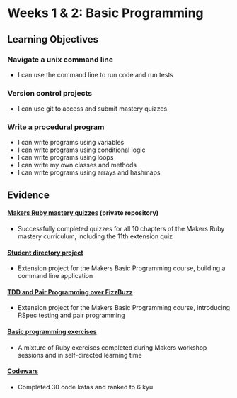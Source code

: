 # Weeks 1 & 2: Basic Programming #
Learning Objectives
-------------------
### Navigate a unix command line ###
* I can use the command line to run code and run tests
### Version control projects ###
* I can use git to access and submit mastery quizzes
### Write a procedural program ###
* I can write programs using variables
* I can write programs using conditional logic
* I can write programs using loops
* I can write my own classes and methods
* I can write programs using arrays and hashmaps

Evidence
--------
#### [Makers Ruby mastery quizzes][mq] (private repository) ####
* Successfully completed quizzes for all 10 chapters of the Makers Ruby mastery curriculum, including the 11th extension quiz
#### [Student directory project][sd] ####
* Extension project for the Makers Basic Programming course, building a command line application
#### [TDD and Pair Programming over FizzBuzz][fb] ####
* Extension project for the Makers Basic Programming course, introducing RSpec testing and pair programming
#### [Basic programming exercises][bp] ####
* A mixture of Ruby exercises completed during Makers workshop sessions and in self-directed learning time 
#### [Codewars][cw] ####
* Completed 30 code katas and ranked to 6 kyu

[mq]: https://github.com/wjmarshall/mastery-quizzes
[sd]: https://github.com/wjmarshall/student-directory
[fb]: https://github.com/khushnoodasif/fizzbuzz
[bp]: https://github.com/wjmarshall/basic-programming-exercises
[cw]: https://www.codewars.com/users/wmarshall
